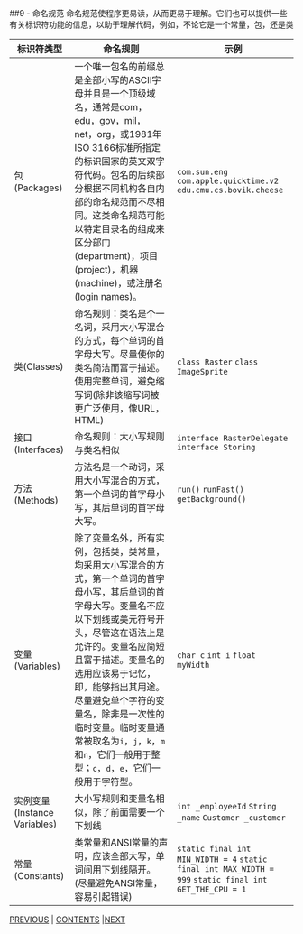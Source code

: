 ##9 - 命名规范
命名规范使程序更易读，从而更易于理解。它们也可以提供一些有关标识符功能的信息，以助于理解代码，例如，不论它是一个常量，包，还是类

标识符类型 | 命名规则 | 示例
----------|---------|---------
包(Packages) | 一个唯一包名的前缀总是全部小写的ASCII字母并且是一个顶级域名，通常是com，edu，gov，mil，net，org，或1981年ISO 3166标准所指定的标识国家的英文双字符代码。包名的后续部分根据不同机构各自内部的命名规范而不尽相同。这类命名规范可能以特定目录名的组成来区分部门(department)，项目(project)，机器(machine)，或注册名(login names)。 | `com.sun.eng` `com.apple.quicktime.v2` `edu.cmu.cs.bovik.cheese`
类(Classes)	 | 命名规则：类名是个一名词，采用大小写混合的方式，每个单词的首字母大写。尽量使你的类名简洁而富于描述。使用完整单词，避免缩写词(除非该缩写词被更广泛使用，像URL，HTML) | `class Raster` `class ImageSprite`
接口(Interfaces) | 命名规则：大小写规则与类名相似 | `interface RasterDelegate` `interface Storing`
方法(Methods)	 | 方法名是一个动词，采用大小写混合的方式，第一个单词的首字母小写，其后单词的首字母大写。 | 	`run()` `runFast()` `getBackground()`
变量(Variables)	 | 除了变量名外，所有实例，包括类，类常量，均采用大小写混合的方式，第一个单词的首字母小写，其后单词的首字母大写。变量名不应以下划线或美元符号开头，尽管这在语法上是允许的。变量名应简短且富于描述。变量名的选用应该易于记忆，即，能够指出其用途。尽量避免单个字符的变量名，除非是一次性的临时变量。临时变量通常被取名为`i`，`j`，`k`，`m`和`n`，它们一般用于整型；`c`，`d`，`e`，它们一般用于字符型。 | 	`char c` `int i` `float myWidth`
实例变量(Instance Variables)	 | 大小写规则和变量名相似，除了前面需要一个下划线	 | `int _employeeId` `String _name` `Customer _customer`
常量(Constants)	 | 类常量和ANSI常量的声明，应该全部大写，单词间用下划线隔开。(尽量避免ANSI常量，容易引起错误)	 | `static final int MIN_WIDTH = 4` `static final int MAX_WIDTH = 999` `static final int GET_THE_CPU = 1`


[PREVIOUS](page08.md) | [CONTENTS](SUMMARY.md) |[NEXT](page10.md)
